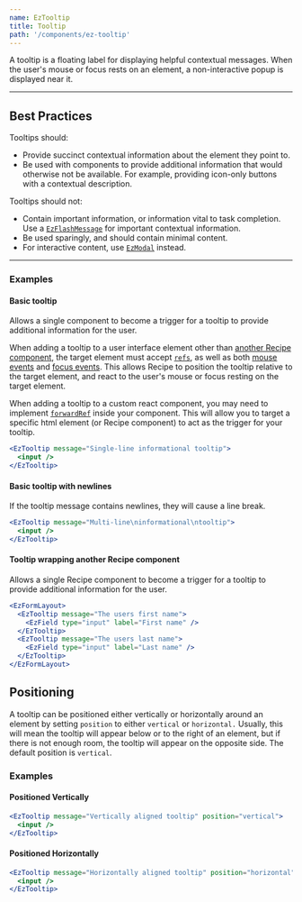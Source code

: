 ```yaml
---
name: EzTooltip
title: Tooltip
path: '/components/ez-tooltip'
---
```


A tooltip is a floating label for displaying helpful contextual messages. When the user's mouse or focus rests on an element, a non-interactive popup is displayed near it.

---

## Best Practices

Tooltips should:

- Provide succinct contextual information about the element they point to.
- Be used with components to provide additional information that would otherwise not be available. For example, providing icon-only buttons with a contextual description.

Tooltips should not:

- Contain important information, or information vital to task completion. Use a [`EzFlashMessage`](/components/ez-flash-message) for important contextual information.
- Be used sparingly, and should contain minimal content.
- For interactive content, use [`EzModal`](/components/ez-modal) instead.

---

### Examples

#### Basic tooltip

Allows a single component to become a trigger for a tooltip to provide additional information for the user.

When adding a tooltip to a user interface element other than [another Recipe component](#tooltip-wrapping-another-recipe-component), the target element must accept [`refs`](https://reactjs.org/docs/forwarding-refs.html), as well as both [mouse events](https://reactjs.org/docs/events.html#mouse-events) and [focus events](https://reactjs.org/docs/events.html#focus-events). This allows Recipe to position the tooltip relative to the target element, and react to the user's mouse or focus resting on the target element.

When adding a tooltip to a custom react component, you may need to implement [`forwardRef`](https://reactjs.org/docs/forwarding-refs.html) inside your component. This will allow you to target a specific html element (or Recipe component) to act as the trigger for your tooltip.

```jsx
<EzTooltip message="Single-line informational tooltip">
  <input />
</EzTooltip>
```

#### Basic tooltip with newlines

If the tooltip message contains newlines, they will cause a line break.

```jsx
<EzTooltip message="Multi-line\ninformational\ntooltip">
  <input />
</EzTooltip>
```

#### Tooltip wrapping another Recipe component

Allows a single Recipe component to become a trigger for a tooltip to provide additional information for the user.

```jsx
<EzFormLayout>
  <EzTooltip message="The users first name">
    <EzField type="input" label="First name" />
  </EzTooltip>
  <EzTooltip message="The users last name">
    <EzField type="input" label="Last name" />
  </EzTooltip>
</EzFormLayout>
```

## Positioning

A tooltip can be positioned either vertically or horizontally around an element by setting `position` to either `vertical` or `horizontal.` Usually, this will mean the tooltip will appear below or to the right of an element, but if there is not enough room, the tooltip will appear on the opposite side. The default position is `vertical`.

### Examples

#### Positioned Vertically

```jsx
<EzTooltip message="Vertically aligned tooltip" position="vertical">
  <input />
</EzTooltip>
```

#### Positioned Horizontally

```jsx
<EzTooltip message="Horizontally aligned tooltip" position="horizontal">
  <input />
</EzTooltip>
```
